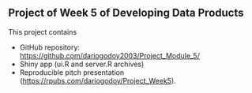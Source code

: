 ## Project of Week 5 of Developing Data Products

This project contains 
- GitHub repository: https://github.com/dariogodoy2003/Project_Module_5/
- Shiny app (ui.R and server.R archives)
- Reproducible pitch presentation (https://rpubs.com/dariogodoy/Project_Week5).

